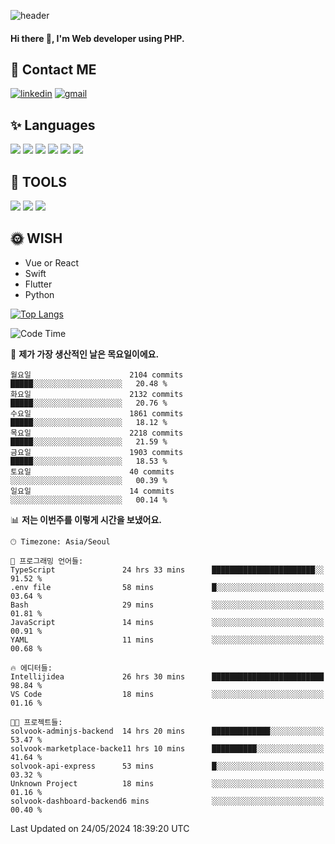 ![header](https://capsule-render.vercel.app/api?type=waving&color=auto&height=300&section=header&text=Elin&fontSize=90&animation=twinkling)

#### Hi there 👋, I'm <b>Web developer</b> using PHP. ####

<!--
- 🔭 I’m currently working on Uniwill
- 🌱 I’m currently learning Vue or React or Python.
-->

<!---#### I am PHP developer --->

## 💌 Contact ME ###
[<img src='https://img.shields.io/badge/-EunjiKo-%230A66C2?style=flat-square&logo=LinkedIn&logoColor=white' alt='linkedin'>](https://www.linkedin.com/in/https://www.linkedin.com/in/eunji-ko-00a907164//)  [<img src='https://img.shields.io/badge/-einee214%40gmail.com-%23EA4335?style=flat-square&logo=Gmail&logoColor=white' alt='gmail'>](einee214@gmail.com)  


## ✨ Languages
<img src='https://img.shields.io/badge/-PHP-%23777BB4?style=for-the-badge&logo=PHP&logoColor=white'> <img src='https://img.shields.io/badge/-Laravel-%23FF2D20?style=for-the-badge&logo=Laravel&logoColor=white'> <img src='https://img.shields.io/badge/Jquery-%230769AD?style=for-the-badge&logo=Jquery&logoColor=white'> <img src='https://img.shields.io/badge/CSS3-%231572B6?style=for-the-badge&logo=CSS3&logoColor=white'> <img src='https://img.shields.io/badge/Bootstrap-%237952B3?style=for-the-badge&logo=Bootstrap&logoColor=white' > <img src='https://img.shields.io/badge/MySQL-%234479A1?style=for-the-badge&logo=MySQL&logoColor=white' >

## 🌷 TOOLS
<img src='https://img.shields.io/badge/PHPSTORM-%23000000?style=for-the-badge&logo=PhpStorm&logoColor=white' > <img src='https://img.shields.io/badge/GitLab-%23FCA121?style=for-the-badge&logo=GitLab&logoColor=white' > <img src='https://img.shields.io/badge/GitHub-%23181717?style=for-the-badge&logo=GitHub&logoColor=white'>


## 🌞 WISH
- Vue or React
- Swift
- Flutter
- Python


[![Top Langs](https://github-readme-stats.vercel.app/api/top-langs/?username=ein214&layout=compact)](https://github.com/anuraghazra/github-readme-stats)

<!--START_SECTION:waka-->
![Code Time](http://img.shields.io/badge/Code%20Time-3%2C517%20hrs%2055%20mins-blue)

📅 **제가 가장 생산적인 날은 목요일이에요.** 

```text
월요일                      2104 commits        █████░░░░░░░░░░░░░░░░░░░░   20.48 % 
화요일                      2132 commits        █████░░░░░░░░░░░░░░░░░░░░   20.76 % 
수요일                      1861 commits        █████░░░░░░░░░░░░░░░░░░░░   18.12 % 
목요일                      2218 commits        █████░░░░░░░░░░░░░░░░░░░░   21.59 % 
금요일                      1903 commits        █████░░░░░░░░░░░░░░░░░░░░   18.53 % 
토요일                      40 commits          ░░░░░░░░░░░░░░░░░░░░░░░░░   00.39 % 
일요일                      14 commits          ░░░░░░░░░░░░░░░░░░░░░░░░░   00.14 % 
```


📊 **저는 이번주를 이렇게 시간을 보냈어요.** 

```text
🕑︎ Timezone: Asia/Seoul

💬 프로그래밍 언어들: 
TypeScript               24 hrs 33 mins      ███████████████████████░░   91.52 % 
.env file                58 mins             █░░░░░░░░░░░░░░░░░░░░░░░░   03.64 % 
Bash                     29 mins             ░░░░░░░░░░░░░░░░░░░░░░░░░   01.81 % 
JavaScript               14 mins             ░░░░░░░░░░░░░░░░░░░░░░░░░   00.91 % 
YAML                     11 mins             ░░░░░░░░░░░░░░░░░░░░░░░░░   00.68 % 

🔥 에디터들: 
Intellijidea             26 hrs 30 mins      █████████████████████████   98.84 % 
VS Code                  18 mins             ░░░░░░░░░░░░░░░░░░░░░░░░░   01.16 % 

🐱‍💻 프로젝트들: 
solvook-adminjs-backend  14 hrs 20 mins      █████████████░░░░░░░░░░░░   53.47 % 
solvook-marketplace-backe11 hrs 10 mins      ██████████░░░░░░░░░░░░░░░   41.64 % 
solvook-api-express      53 mins             █░░░░░░░░░░░░░░░░░░░░░░░░   03.32 % 
Unknown Project          18 mins             ░░░░░░░░░░░░░░░░░░░░░░░░░   01.16 % 
solvook-dashboard-backend6 mins              ░░░░░░░░░░░░░░░░░░░░░░░░░   00.40 % 
```


 Last Updated on 24/05/2024 18:39:20 UTC
<!--END_SECTION:waka-->

<!---![GitHub stats](https://github-readme-stats.vercel.app/api?username=ein214&show_icons=true&theme=dracula)  --->



